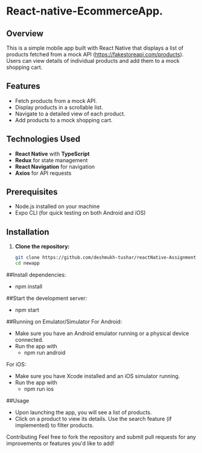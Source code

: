 # React-native-EcommerceApp.
## Overview

This is a simple mobile app built with React Native that displays a list of products fetched from a mock API (https://fakestoreapi.com/products). Users can view details of individual products and add them to a mock shopping cart.

## Features

- Fetch products from a mock API.
- Display products in a scrollable list.
- Navigate to a detailed view of each product.
- Add products to a mock shopping cart.

## Technologies Used

- **React Native** with **TypeScript**
- **Redux** for state management
- **React Navigation** for navigation
- **Axios** for API requests

## Prerequisites

- Node.js installed on your machine
- Expo CLI (for quick testing on both Android and iOS)

## Installation

1. **Clone the repository:**
   ```bash
   git clone https://github.com/deshmukh-tushar/reactNative-Assignment-.git
   cd newapp
##Install dependencies:
  - npm install

##Start the development server:
  - npm start

##Running on Emulator/Simulator
  For Android:
   - Make sure you have an Android emulator running or a physical device connected.
   - Run the app with
      - npm run android

  For iOS:
   - Make sure you have Xcode installed and an iOS simulator running. 
   - Run the app with   
      - npm run ios

##Usage
  - Upon launching the app, you will see a list of products.
  - Click on a product to view its details.
    Use the search feature (if implemented) to filter products.  

Contributing
Feel free to fork the repository and submit pull requests for any improvements or features you'd like to add!    
